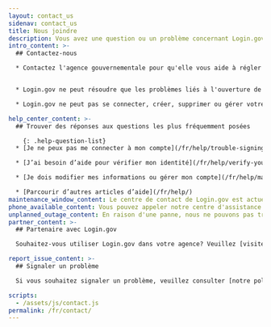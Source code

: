 ```yaml
---
layout: contact_us
sidenav: contact_us
title: Nous joindre
description: Vous avez une question ou un problème concernant Login.gov?
intro_content: >-
  ## Contactez-nous

  * Contactez l'agence gouvernementale pour qu'elle vous aide à régler les questions relatives à l'état de votre demande, à votre adhésion, à votre admissibilité, aux avantages ou à toute autre préoccupation liée à votre compte auprès de cette agence gouvernementale. Vous trouverez les informations de contact sur le site Web de l'agence.


  * Login.gov ne peut résoudre que les problèmes liés à l'ouverture de session.

  * Login.gov ne peut pas se connecter, créer, supprimer ou gérer votre compte en votre nom.

help_center_content: >-
  ## Trouver des réponses aux questions les plus fréquemment posées

    {: .help-question-list}
  * [Je ne peux pas me connecter à mon compte](/fr/help/trouble-signing-in/overview/)

  * [J’ai besoin d’aide pour vérifier mon identité](/fr/help/verify-your-identity/overview/)

  * [Je dois modifier mes informations ou gérer mon compte](/fr/help/manage-your-account/overview/)

  * [Parcourir d’autres articles d’aide](/fr/help/)
maintenance_window_content: Le centre de contact de Login.gov est actuellement en cours de maintenance <strong>%{start_time} au %{end_time}</strong>. Consultez les sujets courants ci-dessous pour obtenir de l'aide.
phone_available_content: Vous pouvez appeler notre centre d'assistance à tout moment au (844) 875-6446.
unplanned_outage_content: En raison d'une panne, nous ne pouvons pas traiter les demandes d'assistance en ligne.
partner_content: >-
  ## Partenaire avec Login.gov

  Souhaitez-vous utiliser Login.gov dans votre agence? Veuillez [visiter le site web de nos partenaires](/partners/) ou [nous contacter](/partners/business-inquiries/).

report_issue_content: >-
  ## Signaler un problème

  Si vous souhaitez signaler un problème, veuillez consulter [notre politique en matière de divulgation des vulnérabilités](https://handbook.tts.gsa.gov/general-information-and-resources/tech-policies/responding-to-public-disclosure-vulnerabilities/) et nous contacter en utilisant [notre formulaire de divulgation des vulnérabilités](https://docs.google.com/forms/d/e/1FAIpQLScuo4xCzBlpLnoq7-bDAVAxtJci03by7S-Q-Z_JUBDloK01QA/viewform).

scripts:
  - /assets/js/contact.js
permalink: /fr/contact/
---
```

